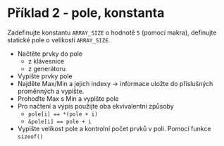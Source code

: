 # Příklad 2 - pole, konstanta

Zadefinujte konstantu `ARRAY_SIZE` o hodnotě `5` (pomocí makra), definujte statické pole o velikosti `ARRAY_SIZE`.

- Načtěte prvky do pole
  - z klávesnice
  - z generátoru
- Vypište prvky pole
- Najděte Max/Min a jejich indexy → informace uložte do příslušných proměnných a vypište.
- Prohoďte Max s Min a vypište pole
- Pro načtení a výpis použijte oba ekvivalentní způsoby
  - `pole[i] == *(pole + i)`
  - `&pole[i] == pole + i`
- Vypište velikost pole a kontrolní počet prvků v poli. Pomocí funkce `sizeof()`